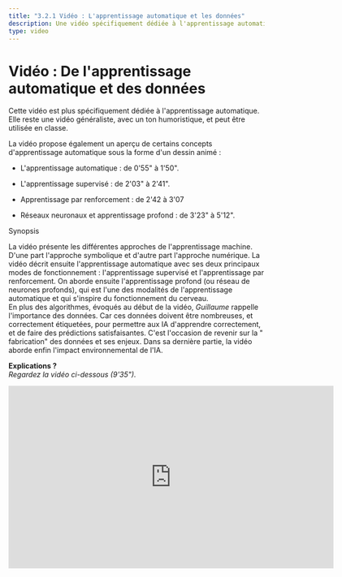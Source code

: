 ```yaml
---
title: "3.2.1 Vidéo : L'apprentissage automatique et les données"
description: Une vidéo spécifiquement dédiée à l'apprentissage automatique avec des points forts sur l'apprentissage automatique, l'apprentissage supervisé et par renforcement, les réseaux neuronaux et l'apprentissage profond.  
type: video
---
```

# Vidéo : De l'apprentissage automatique et des données
Cette vidéo est plus spécifiquement dédiée à l'apprentissage automatique. Elle reste une vidéo généraliste, avec un ton humoristique, et peut être utilisée en classe.

La vidéo propose également un aperçu de certains concepts d'apprentissage automatique sous la forme d'un dessin animé :

- L'apprentissage automatique : de 0'55" à 1'50".

- L'apprentissage supervisé : de 2'03" à 2'41".

- Apprentissage par renforcement : de 2'42 à 3'07

- Réseaux neuronaux et apprentissage profond : de 3'23" à 5'12".

Synopsis

La vidéo présente les différentes approches de l'apprentissage machine. D'une part l'approche symbolique et d'autre part l'approche numérique.
La vidéo décrit ensuite l'apprentissage automatique avec ses deux principaux modes de fonctionnement : l'apprentissage supervisé et l'apprentissage par renforcement. On aborde ensuite l'apprentissage profond (ou réseau de neurones profonds), qui est l'une des modalités de l'apprentissage automatique et qui s'inspire du fonctionnement du cerveau.  
En plus des algorithmes, évoqués au début de la vidéo, _Guillaume_ rappelle l'importance des données. Car ces données doivent être nombreuses, et correctement étiquetées, pour permettre aux IA d'apprendre correctement, et de faire des prédictions satisfaisantes. C'est l'occasion de revenir sur la " fabrication" des données et ses enjeux.
Dans sa dernière partie, la vidéo aborde enfin l'impact environnemental de l'IA.


**Explications ?**  
_Regardez la vidéo ci-dessous (9'35")._

<center><iframe width="640" height="360" src="https://www.youtube.com/embed/XD6fvv7ldA8?rel=0&showinfo=0&cc_load_policy=1&hl=en&modestbranding=1" frameborder="0" allowfullscreen></iframe></center>
